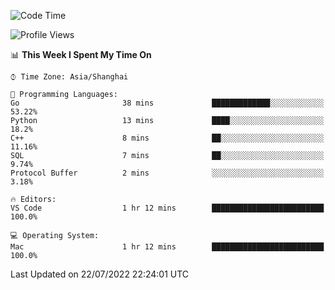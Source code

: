 <!--START_SECTION:waka-->
![Code Time](http://img.shields.io/badge/Code%20Time-0%20secs-blue)

![Profile Views](http://img.shields.io/badge/Profile%20Views-0-blue)

📊 **This Week I Spent My Time On** 

```text
⌚︎ Time Zone: Asia/Shanghai

💬 Programming Languages: 
Go                       38 mins             █████████████░░░░░░░░░░░░   53.22% 
Python                   13 mins             ████░░░░░░░░░░░░░░░░░░░░░   18.2% 
C++                      8 mins              ██░░░░░░░░░░░░░░░░░░░░░░░   11.16% 
SQL                      7 mins              ██░░░░░░░░░░░░░░░░░░░░░░░   9.74% 
Protocol Buffer          2 mins              ░░░░░░░░░░░░░░░░░░░░░░░░░   3.18%

🔥 Editors: 
VS Code                  1 hr 12 mins        █████████████████████████   100.0%

💻 Operating System: 
Mac                      1 hr 12 mins        █████████████████████████   100.0%

```


 Last Updated on 22/07/2022 22:24:01 UTC
<!--END_SECTION:waka-->